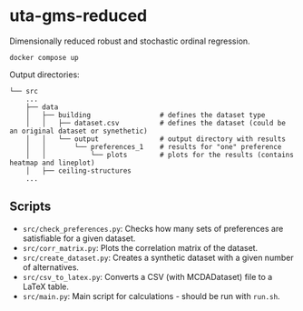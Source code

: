 # uta-gms-reduced

Dimensionally reduced robust and stochastic ordinal regression.

```
docker compose up
```

Output directories:
```
└── src
    ...
    ├── data
    │   ├── building                 # defines the dataset type
    │   │   ├── dataset.csv          # defines the dataset (could be an original dataset or synethetic)
    │   │   └── output               # output directory with results
    │   │       └── preferences_1    # results for "one" preference
    │   │           └── plots        # plots for the results (contains heatmap and lineplot)
    │   ├── ceiling-structures
    ...
```

## Scripts

- `src/check_preferences.py`: Checks how many sets of preferences are satisfiable for a given dataset.
- `src/corr_matrix.py`: Plots the correlation matrix of the dataset.
- `src/create_dataset.py`: Creates a synthetic dataset with a given number of alternatives.
- `src/csv_to_latex.py`: Converts a CSV (with MCDADataset) file to a LaTeX table.
- `src/main.py`: Main script for calculations - should be run with `run.sh`.